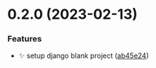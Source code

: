 # 0.2.0 (2023-02-13)


### Features

* :sparkles: setup django blank project ([ab45e24](https://github.com/SenoReload/simple-stack/commit/ab45e24072899ea9aadaad91ae99a9afbdc08a66))



